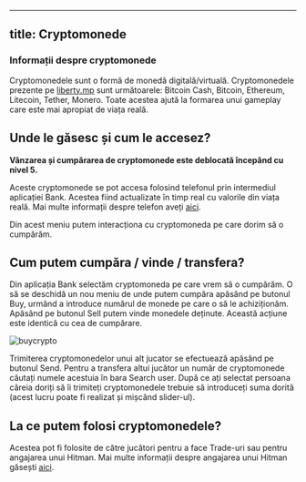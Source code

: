 
---
title: Cryptomonede
---

### Informații despre cryptomonede

 Cryptomonedele sunt o formă de monedă digitală/virtuală. Cryptomonedele prezente pe [liberty.mp](https://ucp.liberty.mp/) sunt următoarele: Bitcoin Cash, Bitcoin, Ethereum, Litecoin, Tether, Monero. Toate acestea ajută la formarea unui gameplay care este mai apropiat de viața reală.

 ## Unde le găsesc și cum le accesez?

**Vânzarea și cumpărarea de cryptomonede este deblocată începând cu nivel 5.**

 Aceste cryptomonede se pot accesa folosind telefonul prin intermediul aplicației Bank. Acestea fiind actualizate în timp real cu valorile din viața reală. Mai multe informații despre telefon aveți [aici](../general/phone.md).

 Din acest meniu putem interacționa cu cryptomoneda pe care dorim să o cumpărăm.

  ## Cum putem cumpăra / vinde / transfera?

  Din aplicația Bank selectăm cryptomoneda pe care vrem să o cumpărăm. O să se deschidă un nou meniu de unde putem cumpăra apăsând pe butonul Buy, urmând a introduce numărul de monede pe care o să le achiziționăm. Apăsând pe butonul Sell putem vinde monedele deținute. Această acțiune este identică cu cea de cumpărare.

   <Image src="https://i.imgur.com/dm8cs5n.png" alt="buycrypto" />

  Trimiterea cryptomonedelor unui alt jucator se efectuează apăsând pe butonul Send. Pentru a transfera altui jucător un număr de cryptomonede căutați numele acestuia în bara Search user. După ce ați selectat persoana căreia doriți să îi trimiteți cryptomonedele trebuie să introduceți suma dorită (acest lucru poate fi realizat și mișcând slider-ul).

  ## La ce putem folosi cryptomonedele?

  Acestea pot fi folosite de către jucători pentru a face Trade-uri sau pentru angajarea unui Hitman. Mai multe informații despre angajarea unui Hitman găsești [aici](../factions/hitman.md).
